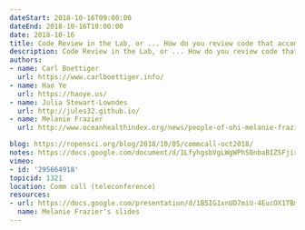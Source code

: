 ```yaml
---
dateStart: 2018-10-16T09:00:00
dateEnd: 2018-10-16T10:00:00
date: 2018-10-16
title: Code Review in the Lab, or ... How do you review code that accompanies a research project or paper?
description: Code Review in the Lab, or ... How do you review code that accompanies a research project or paper?
authors:
- name: Carl Boettiger
  url: https://www.carlboettiger.info/
- name: Hao Ye
  url: https://haoye.us/
- name: Julia Stewart-Lowndes
  url: http://jules32.github.io/
- name: Melanie Frazier
  url: http://www.oceanhealthindex.org/news/people-of-ohi-melanie-frazier

blog: https://ropensci.org/blog/2018/10/05/commcall-oct2018/
notes: https://docs.google.com/document/d/1LfyhgsbVgLWgWPhS0nbaBIZSFjireEBBSYL4PmhUJis/edit?usp=sharing
vimeo:
- id: '295664918'
topicid: 1321
location: Comm call (teleconference)
resources:
- url: https://docs.google.com/presentation/d/1B5IG1xnUD7miU-4EucOX1TBmmYGS122nX9t54WbcsqU/edit#slide=id.p
  name: Melanie Frazier's slides
---
```

